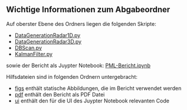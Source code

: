 ## Wichtige Informationen zum Abgabeordner

Auf oberster Ebene des Ordners liegen die folgenden Skripte:

* [DataGenerationRadar1D.py](DataGenerationRadar1D.py)
* [DataGenerationRadar3D.py](DataGenerationRadar3D.py)
* [DBScan.py](DBScan.py)
* [KalmanFilter.py](KalmanFilter.py)

sowie der Bericht als Juypter Notebook: [PML-Bericht.ipynb](PML-Bericht.ipynb)

Hilfsdateien sind in folgenden Ordnern untergebracht:

* [figs](figs) enthält statische Abbildungen, die im Bericht verwendet werden
* [pdf](pdf) enthält den Bericht als PDF Datei
* [ui](ui) enthält den für die UI des Juypter Notebook relevanten Code